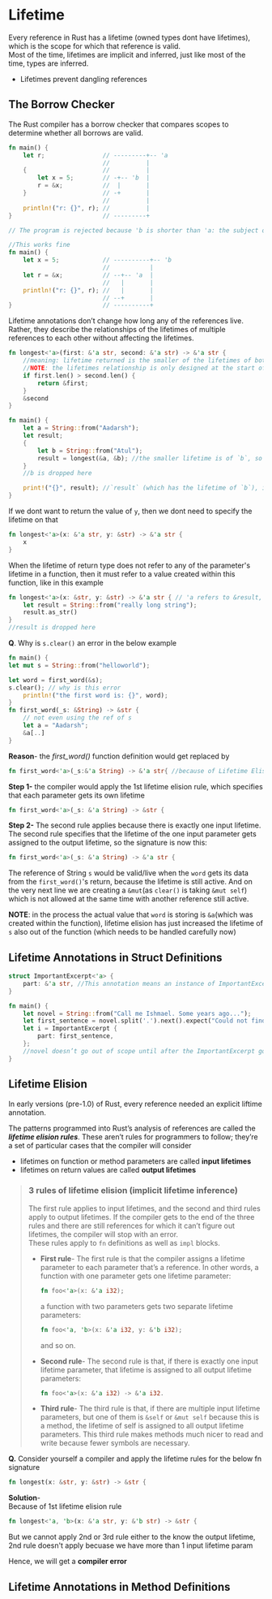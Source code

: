 # Lifetime
Every reference in Rust has a lifetime (owned types dont have lifetimes), which is the scope for which that reference is valid.  
Most of the time, lifetimes are implicit and inferred, just like most of the time, types are inferred.

- Lifetimes prevent dangling references

## The Borrow Checker
The Rust compiler has a borrow checker that compares scopes to determine whether all borrows are valid.

```rust
fn main() {
    let r;                // ---------+-- 'a
                          //          |
    {                     //          |
        let x = 5;        // -+-- 'b  |
        r = &x;           //  |       |
    }                     // -+       |
                          //          |
    println!("r: {}", r); //          |
}                         // ---------+

// The program is rejected because 'b is shorter than 'a: the subject of the reference doesn’t live as long as the reference
```
```rust
//This works fine
fn main() {
    let x = 5;            // ----------+-- 'b
                          //           |
    let r = &x;           // --+-- 'a  |
                          //   |       |
    println!("r: {}", r); //   |       |
                          // --+       |
}                         // ----------+
```

Lifetime annotations don’t change how long any of the references live. Rather, they describe the relationships of the lifetimes of multiple references to each other without affecting the lifetimes.

```rust
fn longest<'a>(first: &'a str, second: &'a str) -> &'a str {
    //meaning: lifetime returned is the smaller of the lifetimes of both the params passed in
    //NOTE: the lifetimes relationship is only designed at the start of the function, not within the body, it speeds up the execution
    if first.len() > second.len() {
        return &first;
    }
    &second
}

fn main() {
    let a = String::from("Aadarsh");
    let result;
    {
        let b = String::from("Atul");
        result = longest(&a, &b); //the smaller lifetime is of `b`, so the `result` will have the lifetime of `b`
    } 
    //b is dropped here

    print!("{}", result); //`result` (which has the lifetime of `b`), is not valid upto here, even though the `result` will get the value of `&a` and has nothing to do with `&b`(because, the compiler wont check for the function implementation only the declaration), hence, borrow check will reject this program
}
```
If we dont want to return the value of `y`, then we dont need to specify the lifetime on that
```rust
fn longest<'a>(x: &'a str, y: &str) -> &'a str {
    x
}
```
When the lifetime of return type does not refer to any of the parameter's lifetime in a function, then it must refer to a value created within this function, like in this example
```rust
fn longest<'a>(x: &str, y: &str) -> &'a str { // 'a refers to &result, which is a dangling ref btw
    let result = String::from("really long string");
    result.as_str()
}
//result is dropped here
```
**Q**. Why is `s.clear()` an error in the below example
```rust
fn main() {
let mut s = String::from("helloworld");

let word = first_word(&s);
s.clear(); // why is this error
    println!("the first word is: {}", word);
}
fn first_word(_s: &String) -> &str {
    // not even using the ref of s
    let a = "Aadarsh";
    &a[..] 
}
```
**Reason**- the *first_word()* function definition would get replaced by  
```rust
fn first_word<'a>(_s:&'a String) -> &'a str{ //because of Lifetime Elision's 1st and 2nd rule together 
```
**Step 1-** the compiler would apply the 1st lifetime elision rule, which specifies that each parameter gets its own lifetime
```rust
fn first_word<'a>(_s: &'a String) -> &str {
```
**Step 2-** The second rule applies because there is exactly one input lifetime. The second rule specifies that the lifetime of the one input parameter gets assigned to the output lifetime, so the signature is now this:  
```rust
fn first_word<'a>(_s: &'a String) -> &'a str {
```
The reference of String `s` would be valid/live when  the `word` gets its data from the `first_word()`'s return, because the lifetime is still active. And on the very next line we are creating a `&mut`(as `clear()` is taking `&mut self`) which is not allowed at the same time with another reference still active.  

**NOTE**: in the process the actual value that `word` is storing is `&a`(which was created within the function), lifetime elision has just increased the lifetime of `s` also out of the function (which needs to be handled carefully now)

## Lifetime Annotations in Struct Definitions
```rust
struct ImportantExcerpt<'a> {
    part: &'a str, //This annotation means an instance of ImportantExcerpt can’t outlive the reference it holds in its part field.
}

fn main() {
    let novel = String::from("Call me Ishmael. Some years ago...");
    let first_sentence = novel.split('.').next().expect("Could not find a '.'");
    let i = ImportantExcerpt {
        part: first_sentence,
    };
    //novel doesn’t go out of scope until after the ImportantExcerpt goes out of scope, so the reference in the ImportantExcerpt instance is valid.
}
```

## Lifetime Elision
In early versions (pre-1.0) of Rust, every reference needed an explicit liftime annotation.  

The patterns programmed into Rust’s analysis of references are called the ***lifetime elision rules***. These aren’t rules for programmers to follow; they’re a set of particular cases that the compiler will consider

- lifetimes on function or method parameters are called **input lifetimes**
- lifetimes on return values are called **output lifetimes**

> ### 3 rules of lifetime elision (implicit lifetime inference)
> The first rule applies to input lifetimes, and the second and third rules apply to output lifetimes. If the compiler gets to the end of the three rules and there are still references for which it can’t figure out lifetimes, the compiler will stop with an error.  
> These rules apply to `fn` definitions as well as `impl` blocks.  
> - **First rule**- The first rule is that the compiler assigns a lifetime parameter to each parameter that’s a reference. In other words, a function with one parameter gets one lifetime parameter:  
>   ```rust
>   fn foo<'a>(x: &'a i32);
>   ```
>   a function with two parameters gets two separate lifetime parameters:
>   ```rust
>   fn foo<'a, 'b>(x: &'a i32, y: &'b i32);
>   ```
>   and so on.
>
> - **Second rule**- The second rule is that, if there is exactly one input lifetime parameter, that lifetime is assigned to all output lifetime parameters: 
>   ```rust
>   fn foo<'a>(x: &'a i32) -> &'a i32.
>   ```
> - **Third rule**- The third rule is that, if there are multiple input lifetime parameters, but one of them is `&self` or `&mut self` because this is a method, the lifetime of self is assigned to all output lifetime parameters. This third rule makes methods much nicer to read and write because fewer symbols are necessary.

**Q.** Consider yourself a compiler and apply the lifetime rules for the below fn signature
```rust
fn longest(x: &str, y: &str) -> &str {
```
**Solution**-   
 Because of 1st lifetime elision rule
```rust
fn longest<'a, 'b>(x: &'a str, y: &'b str) -> &str {
```
But we cannot apply 2nd or 3rd rule either to the know the output lifetime, 2nd rule doesn't apply becuase we have more than 1 input lifetime param

Hence, we will get a **compiler error**

## Lifetime Annotations in Method Definitions





